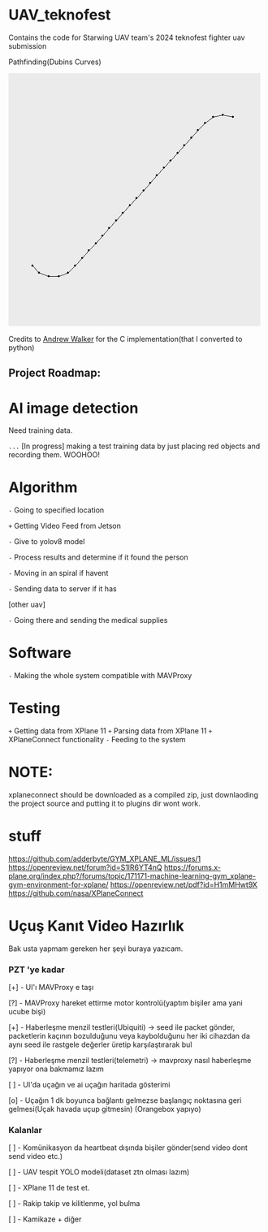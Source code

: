 # UAV_teknofest

Contains the code for Starwing UAV team's 2024 teknofest fighter uav submission

Pathfinding(Dubins Curves)

![pathfinding](./pathfinding.png)

Credits to [Andrew Walker](https://github.com/AndrewWalker/Dubins-Curves) for the C implementation(that I converted to python)

## Project Roadmap:

# AI image detection

Need training data.

`...` [In progress] making a test training data by just placing red objects and recording them. WOOHOO!

# Algorithm

`-` Going to specified location

`+` Getting Video Feed from Jetson

`-` Give to yolov8 model

`-` Process results and determine if it found the person

`-` Moving in an spiral if havent

`-` Sending data to server if it has

[other uav]

`-` Going there and sending the medical supplies

# Software

`-` Making the whole system compatible with MAVProxy

# Testing

`+` Getting data from XPlane 11
`+` Parsing data from XPlane 11
`+` XPlaneConnect functionality
`-` Feeding to the system

# NOTE:

xplaneconnect should be downloaded as a compiled zip, just downlaoding the project source and putting it to plugins dir wont work.

# stuff

https://github.com/adderbyte/GYM_XPLANE_ML/issues/1
https://openreview.net/forum?id=S1lR6YT4nQ
https://forums.x-plane.org/index.php?/forums/topic/171171-machine-learning-gym_xplane-gym-environment-for-xplane/
https://openreview.net/pdf?id=H1mMHwt9X
https://github.com/nasa/XPlaneConnect

# Uçuş Kanıt Video Hazırlık

Bak usta yapmam gereken her şeyi buraya yazıcam.

### PZT 'ye kadar

[+] - UI'ı MAVProxy e taşı

[?] - MAVProxy hareket ettirme motor kontrolü(yaptım bişiler ama yani ucube bişi)

[+] - Haberleşme menzil testleri(Ubiquiti) -> seed ile packet gönder, packetlerin kaçının bozulduğunu veya kaybolduğunu her iki cihazdan da aynı seed ile rastgele değerler üretip karşılaştırarak bul

[?] - Haberleşme menzil testleri(telemetri) -> mavproxy nasıl haberleşme yapıyor ona bakmamız lazım

[ ] - UI'da uçağın ve ai uçağın haritada gösterimi

[o] - Uçağın 1 dk boyunca bağlantı gelmezse başlangıç noktasına geri gelmesi(Uçak havada uçup gitmesin)
(Orangebox yapıyo)

### Kalanlar

[ ] - Komünikasyon da heartbeat dışında bişiler gönder(send video dont send video etc.)

[ ] - UAV tespit YOLO modeli(dataset ztn olması lazım)

[ ] - XPlane 11 de test et.

[ ] - Rakip takip ve kilitlenme, yol bulma

[ ] - Kamikaze + diğer
